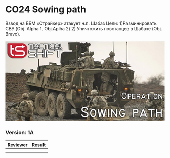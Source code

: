 ﻿# CO24 Sowing path
Взвод на ББМ «Страйкер» атакует н.п. Шабаз Цели: 1)Разминировать СВУ (Obj. Alpha 1, Obj.Aplha 2) 2) Уничтожить повстанцев в Шабазе (Obj. Bravo).

<img src='https://raw.githubusercontent.com/rempopo/CO24_Sowing_path.zargabad/main/overview.jpg' />	

### Version: 1A


| Reviewer | Result |
| ------------ | ------------- |
|  |  |
|  |  |

